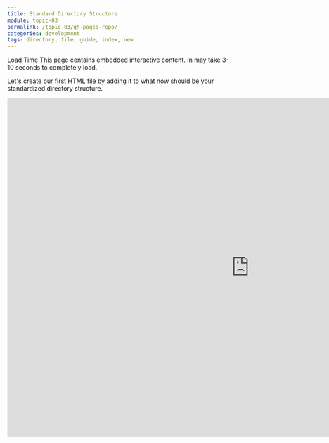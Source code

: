 ```yaml
---
title: Standard Directory Structure
module: topic-03
permalink: /topic-03/gh-pages-repo/
categories: development
tags: directory, file, guide, index, new
---
```


<div class="divider-heading"></div>

<span class="label label-warning">Load Time</span> This page contains embedded interactive content. In may take 3-10 seconds to completely load.

Let's create our first HTML file by adding it to what now should be your standardized directory structure.

<iframe src="https://montana-media-arts.github.io/webDesignFall2023/hp5/GitHubPages1.html?embed=true" width="1099" height="770" frameborder="0" allowfullscreen="allowfullscreen"></iframe>
<!---
<iframe src="https://umontanamediaarts.com/MART341/wp-admin/admin-ajax.php?action=h5p_embed&id=17" width="877" height="737" frameborder="0" allowfullscreen="allowfullscreen"></iframe><script src="https://umontanamediaarts.com/MART341/wp-content/plugins/h5p/h5p-php-library/js/h5p-resizer.js" charset="UTF-8"></script>
<a href="https://umontanamediaarts.com/MART341/wp-admin/admin-ajax.php?action=h5p_embed&id=17" class="btn btn-default btn-xs" target="_blank">View Larger</a>
--->